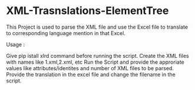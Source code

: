 # XML-Trasnslations-ElementTree

This Project is used to parse the XML file and use the Excel file to translate to corresponding language mention in that Excel. 

Usage :

Give pip istall xlrd command before running the script.
Create the XML files with names like 1.xml,2.xml, etc
Run the Script and provide the approriate values like attributes/identites and number of XML files
to be parsed.
Provide the translation in the excel file and change the filename in the script.


